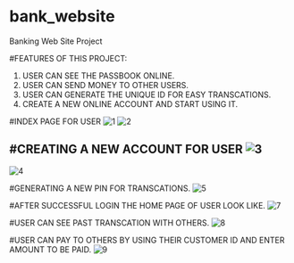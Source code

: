 # bank_website
Banking Web Site Project

#FEATURES OF THIS PROJECT:
1. USER CAN SEE THE PASSBOOK ONLINE.
2. USER CAN SEND MONEY TO OTHER USERS.
3. USER CAN GENERATE THE UNIQUE ID FOR EASY TRANSCATIONS.
4. CREATE A NEW ONLINE ACCOUNT AND START USING IT.

#INDEX PAGE FOR USER
![1](https://user-images.githubusercontent.com/56357173/179157807-e3127559-e89e-4fba-b150-b0ba17cdb73d.jpg)
![2](https://user-images.githubusercontent.com/56357173/179157879-eb0d9281-ef30-46bb-ae1b-6ce4c115ab44.jpg)


#CREATING A NEW ACCOUNT FOR USER
![3](https://user-images.githubusercontent.com/56357173/179157896-81f89434-582e-48fb-83e4-ba16541810f5.jpg)
-----------------------------------------------------------------
![4](https://user-images.githubusercontent.com/56357173/179158027-0e99623c-3ece-456f-b182-5416144c0ed9.jpg)

#GENERATING A NEW PIN FOR TRANSCATIONS.
![5](https://user-images.githubusercontent.com/56357173/179157996-128df496-7269-4ccd-a6e1-6063b3369cc6.jpg)

#AFTER SUCCESSFUL LOGIN THE HOME PAGE OF USER LOOK LIKE.
![7](https://user-images.githubusercontent.com/56357173/179158104-c216c8e2-9064-4ccc-94d4-2eec39344a3b.jpg)

#USER CAN SEE PAST TRANSCATION WITH OTHERS.
![8](https://user-images.githubusercontent.com/56357173/179158112-9d79717b-eaae-43f7-bd97-9dd2584a5e5d.jpg)

#USER CAN PAY TO OTHERS BY USING THEIR CUSTOMER ID AND ENTER AMOUNT TO BE PAID.
![9](https://user-images.githubusercontent.com/56357173/179158168-73ccbfcd-3b17-414f-8a89-b3894780775a.jpg)
